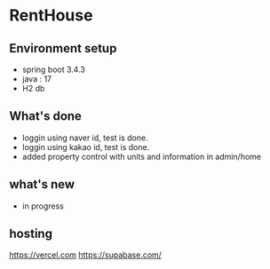 # RentHouse

## Environment setup

- spring boot 3.4.3
- java : 17
- H2 db

## What's done

- loggin using naver id, test is done.
- loggin using kakao id, test is done.
- added property control with units and information in admin/home

## what's new

- in progress

## hosting

https://vercel.com
https://supabase.com/
